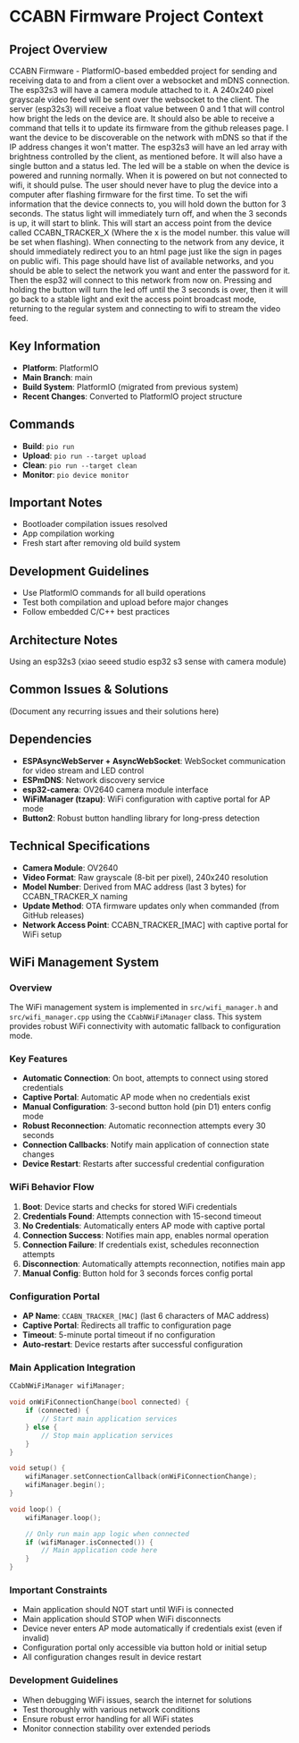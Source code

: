 # CCABN Firmware Project Context

## Project Overview
CCABN Firmware - PlatformIO-based embedded project for sending and receiving data to and from a client over a websocket and mDNS connection.
The esp32s3 will have a camera module attached to it. A 240x240 pixel grayscale video feed will be sent over the websocket to the client. 
The server (esp32s3) will receive a float value between 0 and 1 that will control how bright the leds on the device are.
It should also be able to receive a command that tells it to update its firmware from the github releases page.
I want the device to be discoverable on the network with mDNS so that if the IP address changes it won't matter.
The esp32s3 will have an led array with brightness controlled by the client, as mentioned before. It will also have a single button and 
a status led. The led will be a stable on when the device is powered and running normally. When it is powered on but not connected to wifi, it should pulse.
The user should never have to plug the device into a computer after flashing firmware for the first time. To set the wifi information
that the device connects to, you will hold down the button for 3 seconds. The status light will immediately turn off, and when the 3 seconds is up, it will start to blink.
This will start an access point from the device called CCABN_TRACKER_X (Where the x is the model number. this value will be set when flashing).
When connecting to the network from any device, it should immediately redirect you to an html page just like the sign in pages on public wifi.
This page should have list of available networks, and you should be able to select the network you want and enter the password for it. Then the esp32 will connect to this 
network from now on. Pressing and holding the button will turn the led off until the 3 seconds is over, then it will go back to a stable light
and exit the access point broadcast mode, returning to the regular system and connecting to wifi to stream the video feed.

## Key Information
- **Platform**: PlatformIO
- **Main Branch**: main
- **Build System**: PlatformIO (migrated from previous system)
- **Recent Changes**: Converted to PlatformIO project structure

## Commands
- **Build**: `pio run`
- **Upload**: `pio run --target upload`
- **Clean**: `pio run --target clean`
- **Monitor**: `pio device monitor`

## Important Notes
- Bootloader compilation issues resolved
- App compilation working
- Fresh start after removing old build system

## Development Guidelines
- Use PlatformIO commands for all build operations
- Test both compilation and upload before major changes
- Follow embedded C/C++ best practices

## Architecture Notes
Using an esp32s3 (xiao seeed studio esp32 s3 sense with camera module)

## Common Issues & Solutions
(Document any recurring issues and their solutions here)

## Dependencies
- **ESPAsyncWebServer + AsyncWebSocket**: WebSocket communication for video stream and LED control
- **ESPmDNS**: Network discovery service
- **esp32-camera**: OV2640 camera module interface
- **WiFiManager (tzapu)**: WiFi configuration with captive portal for AP mode
- **Button2**: Robust button handling library for long-press detection

## Technical Specifications
- **Camera Module**: OV2640
- **Video Format**: Raw grayscale (8-bit per pixel), 240x240 resolution
- **Model Number**: Derived from MAC address (last 3 bytes) for CCABN_TRACKER_X naming
- **Update Method**: OTA firmware updates only when commanded (from GitHub releases)
- **Network Access Point**: CCABN_TRACKER_[MAC] with captive portal for WiFi setup

## WiFi Management System

### Overview
The WiFi management system is implemented in `src/wifi_manager.h` and `src/wifi_manager.cpp` using the `CCabNWiFiManager` class. This system provides robust WiFi connectivity with automatic fallback to configuration mode.

### Key Features
- **Automatic Connection**: On boot, attempts to connect using stored credentials
- **Captive Portal**: Automatic AP mode when no credentials exist
- **Manual Configuration**: 3-second button hold (pin D1) enters config mode
- **Robust Reconnection**: Automatic reconnection attempts every 30 seconds
- **Connection Callbacks**: Notify main application of connection state changes
- **Device Restart**: Restarts after successful credential configuration

### WiFi Behavior Flow
1. **Boot**: Device starts and checks for stored WiFi credentials
2. **Credentials Found**: Attempts connection with 15-second timeout
3. **No Credentials**: Automatically enters AP mode with captive portal
4. **Connection Success**: Notifies main app, enables normal operation
5. **Connection Failure**: If credentials exist, schedules reconnection attempts
6. **Disconnection**: Automatically attempts reconnection, notifies main app
7. **Manual Config**: Button hold for 3 seconds forces config portal

### Configuration Portal
- **AP Name**: `CCABN_TRACKER_[MAC]` (last 6 characters of MAC address)
- **Captive Portal**: Redirects all traffic to configuration page
- **Timeout**: 5-minute portal timeout if no configuration
- **Auto-restart**: Device restarts after successful configuration

### Main Application Integration
```cpp
CCabNWiFiManager wifiManager;

void onWiFiConnectionChange(bool connected) {
    if (connected) {
        // Start main application services
    } else {
        // Stop main application services
    }
}

void setup() {
    wifiManager.setConnectionCallback(onWiFiConnectionChange);
    wifiManager.begin();
}

void loop() {
    wifiManager.loop();

    // Only run main app logic when connected
    if (wifiManager.isConnected()) {
        // Main application code here
    }
}
```

### Important Constraints
- Main application should NOT start until WiFi is connected
- Main application should STOP when WiFi disconnects
- Device never enters AP mode automatically if credentials exist (even if invalid)
- Configuration portal only accessible via button hold or initial setup
- All configuration changes result in device restart

### Development Guidelines
- When debugging WiFi issues, search the internet for solutions
- Test thoroughly with various network conditions
- Ensure robust error handling for all WiFi states
- Monitor connection stability over extended periods